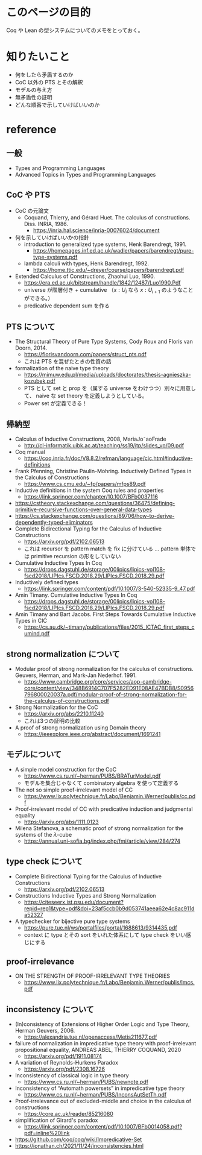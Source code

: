 # このページの目的
Coq や Lean の型システムについてのメモをとっておく。

# 知りたいこと
- 何をしたら矛盾するのか
- CoC 以外の PTS とその解釈
- モデルの与え方
- 無矛盾性の証明
- どんな順番で示していけばいいのか

# reference
## 一般
- Types and Programming Languages
- Advanced Topics in Types and Programming Languages
## CoC や PTS
- CoC の元論文
  - Coquand, Thierry, and Gérard Huet. The calculus of constructions. Diss. INRIA, 1986.
    - https://inria.hal.science/inria-00076024/document
- 何を示していけばいいかの指針
  - introduction to generalized type systems, Henk Barendregt, 1991.
    - https://homepages.inf.ed.ac.uk/wadler/papers/barendregt/pure-type-systems.pdf
  - lambda calculi with types, Henk Barendregt, 1992.
    - https://home.ttic.edu/~dreyer/course/papers/barendregt.pdf
- Extended Calculus of Constructions, Zhaohui Luo, 1990.
  - https://era.ed.ac.uk/bitstream/handle/1842/12487/Luo1990.Pdf
  - universe が階層付き + cumulative （$x: U_i$ なら $x: U_{i+1}$ のようなことができる。）
  - predicative dependent sum を作る

## PTS について
- The Structural Theory of Pure Type Systems, Cody Roux and Floris van Doorn, 2014.
  - https://florisvandoorn.com/papers/struct_pts.pdf
  - これは PTS を混ぜたときの性質の話
- formalization of the naive type theory
  - https://mimuw.edu.pl/media/uploads/doctorates/thesis-agnieszka-kozubek.pdf
  - PTS として set と prop を（属する universe をわけつつ）別々に用意して、 naive な set theory を定義しようとしている。
  - Power set が定義できる！

## 帰納型
- Calculus of Inductive Constructions, 2008, MariaJo˜aoFrade
  - http://cl-informatik.uibk.ac.at/teaching/ss19/itp/slides_vo/09.pdf
- Coq manual
  - https://coq.inria.fr/doc/V8.8.2/refman/language/cic.html#inductive-definitions
- Frank Pfenning, Christine Paulin-Mohring. Inductively Defined Types in the Calculus of Constructions
  - https://www.cs.cmu.edu/~fp/papers/mfps89.pdf
- Inductive definitions in the system Coq rules and properties
  - https://link.springer.com/chapter/10.1007/BFb0037116
- https://cstheory.stackexchange.com/questions/36475/defining-primitive-recursive-functions-over-general-data-types
- https://cs.stackexchange.com/questions/89706/how-to-derive-dependently-typed-eliminators
- Complete Bidirectional Typing for the Calculus of Inductive Constructions
  - https://arxiv.org/pdf/2102.06513
  - これは recursor を pattern match を fix に分けている ... pattern 単体では primitive recursion の形をしていない
- Cumulative Inductive Types In Coq
  - https://drops.dagstuhl.de/storage/00lipics/lipics-vol108-fscd2018/LIPIcs.FSCD.2018.29/LIPIcs.FSCD.2018.29.pdf
- Inductively defined types 
  - https://link.springer.com/content/pdf/10.1007/3-540-52335-9_47.pdf
- Amin Timany. Cumulative Inductive Types In Coq
  - https://drops.dagstuhl.de/storage/00lipics/lipics-vol108-fscd2018/LIPIcs.FSCD.2018.29/LIPIcs.FSCD.2018.29.pdf
- Amin Timany and Bart Jacobs. First Steps Towards Cumulative Inductive Types in CIC
  - https://cs.au.dk/~timany/publications/files/2015_ICTAC_first_steps_cumind.pdf

## strong normalization について
- Modular proof of strong normalization for the calculus of constructions. Geuvers, Herman, and Mark-Jan Nederhof. 1991.
  - https://www.cambridge.org/core/services/aop-cambridge-core/content/view/348B6914C707F5282ED91E08AE47BDB8/S0956796800020037a.pdf/modular-proof-of-strong-normalization-for-the-calculus-of-constructions.pdf
- Strong Normalization for the CoC
  - https://arxiv.org/abs/2210.11240
  - これは3つの証明の比較
- A proof of strong normalization using Domain theory
  - https://ieeexplore.ieee.org/abstract/document/1691241

## モデルについて
- A simple model construction for the CoC
  - https://www.cs.ru.nl/~herman/PUBS/BRATurModel.pdf
  - モデルを集合じゃなくて combinatory algebra を使って定義する
- The not so simple proof-irrelevant model of CC
  - https://www.lix.polytechnique.fr/Labo/Benjamin.Werner/publis/cc.pdf
- Proof-irrelevant model of CC with predicative induction and judgmental equality
  - https://arxiv.org/abs/1111.0123
- Milena Stefanova, a schematic proof of strong normalization for the systems of the $\lambda$-cube
  - https://annual.uni-sofia.bg/index.php/fmi/article/view/284/274

## type check について
- Complete Bidirectional Typing for the Calculus of Inductive Constructions
  - https://arxiv.org/pdf/2102.06513
- Constructions Inductive Types and Strong Normalization
  - https://citeseerx.ist.psu.edu/document?repid=rep1&type=pdf&doi=23af5ccb0b9d053741aeea62e4c8ac911da52327
- A typechecker for bijective pure type systems
  - https://pure.tue.nl/ws/portalfiles/portal/1688613/9314435.pdf
  - context に type とその sort をいれた体系にして type check をいい感じにする

## proof-irrelevance
- ON THE STRENGTH OF PROOF-IRRELEVANT TYPE THEORIES
  - https://www.lix.polytechnique.fr/Labo/Benjamin.Werner/publis/lmcs.pdf

## inconsistency について
- (In)consistency of Extensions of Higher Order Logic and Type Theory, Herman Geuvers, 2006.
  - https://alexandria.tue.nl/openaccess/Metis211677.pdf
- failure of normalization in impredicative type theory with proof-irrelevant propositional equality, ANDREAS ABEL, THIERRY COQUAND, 2020
  - https://arxiv.org/pdf/1911.08174
- A variation of Reynolds-Hurkens Paradox
  - https://arxiv.org/pdf/2308.16726
- Inconsistency of classical logic in type theory
  - https://www.cs.ru.nl/~herman/PUBS/newnote.pdf
- Inconsistency of “Automath powersets” in impredicative type theory
  - https://www.cs.ru.nl/~herman/PUBS/InconsAutSetTh.pdf
- Proof-irrelevance out of excluded-middle and choice in the calculus of constructions
  - https://core.ac.uk/reader/85216080
- simplification of Girard's paradox
  - https://link.springer.com/content/pdf/10.1007/BFb0014058.pdf?pdf=inline%20link
- https://github.com/coq/coq/wiki/Impredicative-Set
- https://ionathan.ch/2021/11/24/inconsistencies.html
